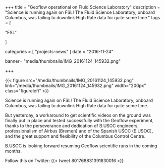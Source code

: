 +++
title = "Geoflow operational on Fluid Science Laboratory"
description = "Science is running again on FSL! The Fluid Science Laboratory, onboard Columbus, was failing to downlink High Rate data for quite some time."
tags = [

"FSL"

]

categories = [
    "projects-news"
]
date = "2016-11-24"


banner= "media/thumbnails/IMG_20161124_145932.png"



+++

{{< figure src="/media/thumbnails/IMG_20161124_145932.png"  link="/media/thumbnails/IMG_20161124_145932.png"  width="200px" class="figureleft" >}}

Science is running again on FSL! The Fluid Science Laboratory, onboard Columbus, was failing to downlink High Rate data for quite some time.

But yesterday, a workaround to get scientific videos on the ground was finally put in place and tested successfully with the Geoflow experiment, thanks to the perseverance and dedication of B.USOC engineers, professionalism of Airbus (Bremen) and of the Spanish USOC (E.USOC), and the great support and flexibility of the Columbus Control Centre.

B.USOC is looking forward resuming Geoflow scientific runs in the coming months.

Follow this on Twitter:
{{< tweet 801768831391830016 >}}

